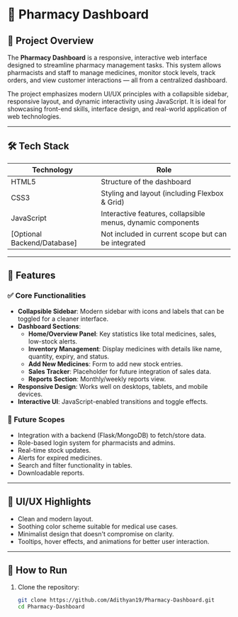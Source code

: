 # 💊 Pharmacy Dashboard

## 📌 Project Overview

The **Pharmacy Dashboard** is a responsive, interactive web interface designed to streamline pharmacy management tasks. This system allows pharmacists and staff to manage medicines, monitor stock levels, track orders, and view customer interactions — all from a centralized dashboard.

The project emphasizes modern UI/UX principles with a collapsible sidebar, responsive layout, and dynamic interactivity using JavaScript. It is ideal for showcasing front-end skills, interface design, and real-world application of web technologies.

---

## 🛠️ Tech Stack

| Technology     | Role                                |
|----------------|-------------------------------------|
| HTML5          | Structure of the dashboard          |
| CSS3           | Styling and layout (including Flexbox & Grid) |
| JavaScript     | Interactive features, collapsible menus, dynamic components |
| [Optional Backend/Database] | Not included in current scope but can be integrated |

---

## 🎯 Features

### ✅ Core Functionalities

- **Collapsible Sidebar**: Modern sidebar with icons and labels that can be toggled for a cleaner interface.
- **Dashboard Sections**:
  - **Home/Overview Panel**: Key statistics like total medicines, sales, low-stock alerts.
  - **Inventory Management**: Display medicines with details like name, quantity, expiry, and status.
  - **Add New Medicines**: Form to add new stock entries.
  - **Sales Tracker**: Placeholder for future integration of sales data.
  - **Reports Section**: Monthly/weekly reports view.
- **Responsive Design**: Works well on desktops, tablets, and mobile devices.
- **Interactive UI**: JavaScript-enabled transitions and toggle effects.

### 🧩 Future Scopes

- Integration with a backend (Flask/MongoDB) to fetch/store data.
- Role-based login system for pharmacists and admins.
- Real-time stock updates.
- Alerts for expired medicines.
- Search and filter functionality in tables.
- Downloadable reports.

---

## 🎨 UI/UX Highlights

- Clean and modern layout.
- Soothing color scheme suitable for medical use cases.
- Minimalist design that doesn't compromise on clarity.
- Tooltips, hover effects, and animations for better user interaction.

---

## 🧪 How to Run

1. Clone the repository:

   ```bash
   git clone https://github.com/Adithyan19/Pharmacy-Dashboard.git
   cd Pharmacy-Dashboard

